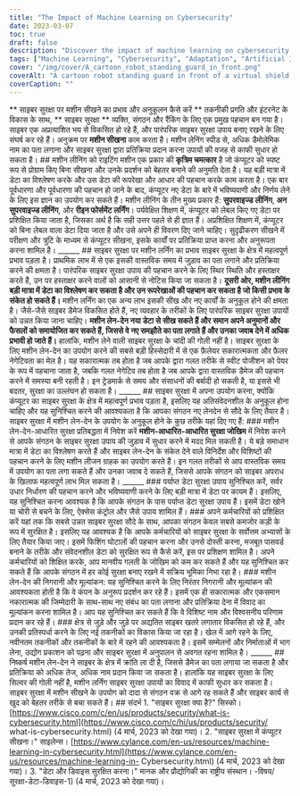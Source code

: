 ```yaml
---
title: "The Impact of Machine Learning on Cybersecurity"
date: 2023-03-07
toc: true
draft: false
description: "Discover the impact of machine learning on cybersecurity and how to adapt."
tags: ["Machine Learning", "Cybersecurity", "Adaptation", "Artificial Intelligence", "Threat Detection", "Data Protection", "Real-time", "Supervised Learning", "Unsupervised Learning", "Reinforcement Learning", "False Positives", "False Negatives", "Employee Training", "Security Solutions", "Data Analytics", "Network Security", "Cloud Security", "Pattern Recognition", "Anomaly Detection", "Cyber Threats"]
cover: "/img/cover/A_cartoon_robot_standing_guard_in_front.png"
coverAlt: "A cartoon robot standing guard in front of a virtual shield, symbolizing the use of machine learning in cybersecurity."
coverCaption: ""
---
```


  ** साइबर सुरक्षा पर मशीन सीखने का प्रभाव और अनुकूलन कैसे करें ** तकनीकी प्रगति और इंटरनेट के विकास के साथ, ** साइबर सुरक्षा ** व्यक्ति, संगठन और रैंकिंग के लिए एक प्रमुख पहचान बन गया है। साइबर एक अप्रत्याशित भय से विकसित हो रहे हैं, और पारंपरिक साइबर सुरक्षा उपाय बनाए रखने के लिए संघर्ष कर रहे हैं। अनुक्रम पर **मशीन सीखना** काम करता है। मशीन लेनिंग स्पीड से, अधिक डैमोलेमिक नाम का पता लगाना और साइबर सुरक्षा द्वारा प्रतिक्रिया प्रदान करना उपायों की वजह से काफी सुधार हो सकता है। ## मशीन लीनिंग को राइटिंग मशीन एक प्रकार की **कृत्रिम चमत्कार** है जो कंप्यूटर को स्पष्ट रूप से प्रोग्राम किए बिना सीखना और उनके प्रदर्शन को बेहतर बनाने की अनुमति देता है। यह बड़ी मात्रा में डेटा का विश्लेषण करके और उस डेटा की रूपरेखा और आधार की पहचान करके काम करता है। एक बार पूर्वधारणा और पूर्वधारणा की पहचान हो जाने के बाद, कंप्यूटर नए डेटा के बारे में भविष्यवाणी और निर्णय लेने के लिए इस ज्ञान का उपयोग कर सकते हैं। मशीन लीनिंग के तीन मुख्य प्रकार हैं: **सुपरवाइज्ड लीनिंग**, **अन सुपरवाइज्ड लीनिंग**, और **रीइन फोर्समेंट लर्निंग**। पर्यवेक्षित शिक्षण में, कंप्यूटर को लेबल किए गए डेटा पर प्रशिक्षित किया जाता है, जिसका अर्थ है कि सही उत्तर पहले से ही ज्ञात हैं। अप्रशिक्षित शिक्षण में, कंप्यूटर को बिना लेबल वाला डेटा दिया जाता है और उसे अपने ही विवरण दिए जाने चाहिए। सुदृढीकरण सीखने में परीक्षण और त्रुटि के माध्यम से कंप्यूटर सीखना, इसके कार्यों पर प्रतिक्रिया प्राप्त करना और अनुरूपता करना शामिल है। ______ ## साइबर सुरक्षा पर मशीन लर्निंग का प्रभाव साइबर सुरक्षा के क्षेत्र में महत्वपूर्ण प्रभाव पड़ता है। प्राथमिक लाभ में से एक इसकी वास्तविक समय में जुड़ाव का पता लगाने और प्रतिक्रिया करने की क्षमता है। पारंपरिक साइबर सुरक्षा उपाय की पहचान करने के लिए स्थिर स्थिति और हस्ताक्षर करते हैं, उन पर हस्ताक्षर करने वालों को आसानी से नोटिस किया जा सकता है। **दूसरी ओर, मशीन लीनिंग बड़ी मात्रा में डेटा का विश्लेषण कर सकता है और उन रूपरेखाओं की पहचान कर सकता है जो किसी प्रभाव के संकेत हो सकते हैं।** मशीन लर्निंग का एक अन्य लाभ इसकी सीख और नए कार्यों के अनुकूल होने की क्षमता है। जैसे-जैसे साइबर डैमेज विकसित होते हैं, नए व्यवहार के तरीकों के लिए पारंपरिक साइबर सुरक्षा उपायों को उन्नत किया जाना चाहिए। **मशीन लेन-देन नया डेटा से सीख सकते हैं और समान अपने अनुमानों और फैसलों को समायोजित कर सकते हैं, जिससे वे नए समझौते का पता लगाते हैं और उनका जवाब देने में अधिक प्रभावी हो जाते हैं।** हालांकि, मशीन लेने वाली साइबर सुरक्षा के चांदी की गोली नहीं है। साइबर सुरक्षा के लिए मशीन लेन-देन का उपयोग करने की सबसे बड़ी हिस्सेदारी में से एक फ़ैलेयर सकारात्मकता और फ़ैलर नेगेटिवता का मेल है। यह सकारात्मक तब होता है जब आपके द्वारा गलत तरीके से स्वीट पोजीशन को पेयर के रूप में पहचाना जाता है, जबकि गलत नेगेटिव तब होता है जब आपके द्वारा वास्तविक डैमेज की पहचान करने में समस्या बनी रहती है। इन ट्रेडमार्क से समय और संसाधनों की बर्बादी हो सकती है, या इससे भी बदतर, सुरक्षा का उल्लंघन हो सकता है। ______ ## साइबर सुरक्षा में अपना उपयोग करना, क्योंकि कंप्यूटर का साइबर सुरक्षा के क्षेत्र में महत्वपूर्ण प्रभाव पड़ता है, इसलिए यह अतिसंवेदनशील के अनुकूल होना चाहिए और यह सुनिश्चित करने की आवश्यकता है कि आपका संगठन नए लेनदेन से सौदे के लिए तैयार है। साइबर सुरक्षा में मशीन लेन-देन के उपयोग के अनुकूल होने के कुछ तरीके यहां दिए गए हैं: ### मशीन लेन-देन-आधारित सुरक्षा प्रतिबद्धता में निवेश करें **मशीन-आधारित-आधारित सुरक्षा जोखिम** में निवेश करने से आपके संगठन के साइबर सुरक्षा उपाय की जुड़ाव में सुधार करने में मदद मिल सकती है। ये बड़े समाधान मात्रा में डेटा का विश्लेषण करते हैं और साइबर लेन-देन के संकेत देने वाले विनिर्देश और विशिष्‍टों की पहचान करने के लिए मशीन लीजन ग्राहक का उपयोग करते हैं। इन गलत तरीकों से आप वास्तविक समय में उपयोग का पता लगा सकते हैं और उनका जवाब दे सकते हैं, जिससे आपके संगठन को साइबर अपराध के खिलाफ महत्वपूर्ण लाभ मिल सकता है। ______ ### पर्याप्त डेटा सुरक्षा उपाय सुनिश्चित करें, सर्वर उधार निर्धारण की पहचान करने और भविष्यवाणी करने के लिए बड़ी मात्रा में डेटा पर कायम हैं। इसलिए, यह सुनिश्चित करना आवश्यक है कि आपके संगठन के पास पर्याप्त डेटा सुरक्षा उपाय हैं। इसमें डेटा खोने या चोरी से बचने के लिए, ऐक्सेस कंट्रोल और जैसे उपाय शामिल हैं। ### अपने कर्मचारियों को प्रशिक्षित करें यहां तक कि सबसे उन्नत साइबर सुरक्षा सौदे के साथ, आपका संगठन केवल सबसे कमजोर कड़ी के रूप में सुरक्षित है। इसलिए यह आवश्यक है कि आपके कर्मचारियों को साइबर सुरक्षा के सर्वोत्तम अभ्यासों के लिए तैयार किया जाए। इसमें फिशिंग घोटालों की पहचान करना और उनसे दोस्ती करना, मजबूत पासवर्ड बनाने के तरीके और संवेदनशील डेटा को सुरक्षित रूप से कैसे करें, इस पर प्रशिक्षण शामिल है। अपने कर्मचारियों को शिक्षित करके, आप मानवीय गलती के जोखिम को कम कर सकते हैं और यह सुनिश्चित कर सकते हैं कि आपके संगठन में हर कोई सुरक्षा बनाए रखने में सक्रिय भूमिका निभा रहा है। ### मशीन लेन-देन की निगरानी और मूल्यांकन: यह सुनिश्चित करने के लिए निरंतर निगरानी और मूल्यांकन की आवश्यकता होती है कि वे कंपन के अनुरूप प्रदर्शन कर रहे हैं। इसमें एक ही सकारात्मक और एकसमान नकारात्मक की जिम्मेदारी के साथ-साथ नए संबंध का पता लगाना और प्रतिक्रिया देना में विवाद का मूल्यांकन करना शामिल है। आप यह सुनिश्चित कर सकते हैं कि वे विशिष्ट नाम और विश्वसनीय परिणाम प्रदान कर रहे हैं। ### क्षेत्र से जुड़े और जुड़े पर अद्यतित साइबर खतरे लगातार विकसित हो रहे हैं, और उनकी प्रतिस्पर्धा करने के लिए नई तकनीकों का विकास किया जा रहा है। खेल में आगे रहने के लिए, नवीनतम तकनीकों और तकनीकों के बारे में रहने की आवश्यकता है। इसमें सम्मेलनों और निर्माताओं में भाग लेना, उद्योग प्रकाशन को पढ़ना और साइबर सुरक्षा में अनुपालन से अवगत रहना शामिल है। ______ ## निष्कर्ष मशीन लेन-देन ने साइबर के क्षेत्र में क्रांति ला दी है, जिससे डैमेज का पता लगाया जा सकता है और प्रतिक्रिया को अधिक तेज, अधिक नाम प्रदान किया जा सकता है। हालांकि यह साइबर सुरक्षा के लिए सिल्वर की गोली नहीं है, मशीन लर्निंग साइबर सुरक्षा उपायों का विवाद में काफी सुधार कर सकता है। साइबर सुरक्षा में मशीन सीखने के उपयोग को दादा से संगठन वक्र से आगे रह सकते हैं और साइबर कार्य से खुद को बेहतर तरीके से बचा सकते हैं। ## संदर्भ 1. "साइबर सुरक्षा क्या है?" सिस्को। [https://www.cisco.com/c/en/us/products/security/what-is-cybersecurity.html](https://www.cisco.com/c/hi/us/products/security/ what-is-cybersecurity.html) (4 मार्च, 2023 को देखा गया)। 2. "साइबर सुरक्षा में कंप्यूटर सीखना।" साइलेन्स। [https://www.cylance.com/en-us/resources/machine-learning-in-cybersecurity.html](https://www.cylance.com/en-us/resources/machine-learning-in- Cybersecurity.html) (4 मार्च, 2023 को देखा गया)। 3. "डेटा और डिवाइस सुरक्षित करना।" मानक और प्रौद्योगिकी का राष्ट्रीय संस्थान। -विषय/सुरक्षा-डेटा-डिवाइस-1) (4 मार्च, 2023 को देखा गया)।